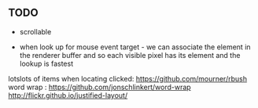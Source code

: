 
## TODO

 * scrollable
 
 * when look up for mouse event target - we can associate the element in the renderer buffer and so each visible pixel has its element and the lookup is fastest


lotslots of items when locating clicked: https://github.com/mourner/rbush
word wrap : 
https://github.com/jonschlinkert/word-wrap
http://flickr.github.io/justified-layout/